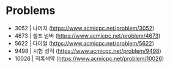 # Problems

- 3052 | 나머지 (https://www.acmicpc.net/problem/3052)
- 4673 | 셀프 넘버 (https://www.acmicpc.net/problem/4673)
- 5622 | 다이얼 (https://www.acmicpc.net/problem/5622)
- 9498 | 시험 성적 (https://www.acmicpc.net/problem/9498)
- 10026 | 적록색약 (https://www.acmicpc.net/problem/10026)